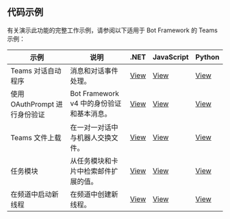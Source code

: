 ## <a name="code-sample"></a>代码示例

有关演示此功能的完整工作示例，请参阅以下适用于 Bot Framework 的 Teams 示例：

| **示例** | **说明** | **.NET** | **JavaScript** | **Python** |
|--------|------------- |---|---|---|
| Teams 对话自动程序 | 消息和对话事件处理。 | [View](https://github.com/microsoft/BotBuilder-Samples/tree/master/samples/csharp_dotnetcore/57.teams-conversation-bot)| [View](https://github.com/microsoft/BotBuilder-Samples/tree/master/samples/javascript_nodejs/57.teams-conversation-bot)| [View](https://github.com/microsoft/BotBuilder-Samples/tree/master/samples/python/57.teams-conversation-bot) |
| 使用 OAuthPrompt 进行身份验证| Bot Framework v4 中的身份验证和基本消息。 | [View](https://github.com/microsoft/BotBuilder-Samples/tree/master/samples/csharp_dotnetcore/46.teams-auth)| [View](https://github.com/microsoft/BotBuilder-Samples/tree/master/samples/javascript_nodejs/46.teams-auth)| [View](https://github.com/microsoft/BotBuilder-Samples/tree/master/samples/python/46.teams-auth) |
|Teams 文件上载 | 在一对一对话中与机器人交换文件。 | [View](https://github.com/microsoft/BotBuilder-Samples/tree/master/samples/csharp_dotnetcore/56.teams-file-upload) | [View](https://github.com/microsoft/BotBuilder-Samples/tree/master/samples/javascript_nodejs/56.teams-file-upload) | [View](https://github.com/microsoft/BotBuilder-Samples/tree/master/samples/python/56.teams-file-upload) |
| 任务模块 | 从任务模块和卡片中检索邮件扩展的值。 | [View](https://github.com/microsoft/BotBuilder-Samples/tree/main/samples/csharp_dotnetcore/54.teams-task-module) | [View](https://github.com/microsoft/BotBuilder-Samples/tree/main/samples/javascript_nodejs/54.teams-task-module) | [View](https://github.com/microsoft/BotBuilder-Samples/tree/main/samples/python/54.teams-task-module) |
| 在频道中启动新线程 | 在频道中创建新线程。 | [View](https://github.com/microsoft/BotBuilder-Samples/tree/main/samples/csharp_dotnetcore/58.teams-start-new-thread-in-channel) | [View](https://github.com/microsoft/BotBuilder-Samples/tree/main/samples/javascript_nodejs/58.teams-start-new-thread-in-channel) | [View](https://github.com/microsoft/BotBuilder-Samples/tree/main/samples/python/58.teams-start-thread-in-channel) |
